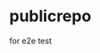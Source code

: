 # publicrepo
for e2e test









































































































































































































































































































































































































































































































































































































































































































































































































































































































































































































































































































































































































































































































































































































































































































































































































































































































































































































































































































































































































































































































































































































































































































































































































































































































































































































































































































































































































































































































































































































































































































































































































































































































































































































































































































